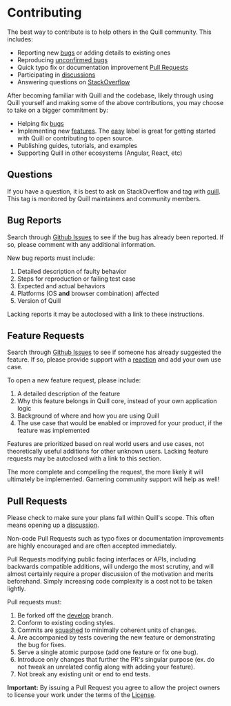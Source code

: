 # Contributing

The best way to contribute is to help others in the Quill community. This includes:

- Reporting new [bugs](https://github.com/quilljs/quill/labels/bug) or adding details to existing ones
- Reproducing [unconfirmed bugs](https://github.com/quilljs/quill/labels/needs%20reproduction)
- Quick typo fix or documentation improvement [Pull Requests](#pull-requests)
- Participating in [discussions](https://github.com/quilljs/quill/labels/discussion)
- Answering questions on [StackOverflow](http://stackoverflow.com/questions/tagged/quill)

After becoming familiar with Quill and the codebase, likely through using Quill yourself and making some of the above contributions, you may choose to take on a bigger commitment by:

- Helping fix [bugs](https://github.com/quilljs/quill/labels/bug)
- Implementing new [features](https://github.com/quilljs/quill/labels/feature). The [easy](https://github.com/quilljs/quill/labels/easy) label is great for getting started with Quill or contributing to open source.
- Publishing guides, tutorials, and examples
- Supporting Quill in other ecosystems (Angular, React, etc)


## Questions

If you have a question, it is best to ask on StackOverflow and tag with [quill](http://stackoverflow.com/questions/tagged/quill). This tag is monitored by Quill maintainers and community members.


## Bug Reports

Search through [Github Issues](https://github.com/quilljs/quill/issues) to see if the bug has already been reported. If so, please comment with any additional information.

New bug reports must include:

1. Detailed description of faulty behavior
2. Steps for reproduction or failing test case
3. Expected and actual behaviors
4. Platforms (OS **and** browser combination) affected
5. Version of Quill

Lacking reports it may be autoclosed with a link to these instructions.


## Feature Requests

Search through [Github Issues](https://github.com/quilljs/quill/labels/feature) to see if someone has already suggested the feature. If so, please provide support with a [reaction](https://github.com/blog/2119-add-reactions-to-pull-requests-issues-and-comments) and add your own use case.

To open a new feature request, please include:

1. A detailed description of the feature
2. Why this feature belongs in Quill core, instead of your own application logic
3. Background of where and how you are using Quill
4. The use case that would be enabled or improved for your product, if the feature was implemented

Features are prioritized based on real world users and use cases, not theoretically useful additions for other unknown users. Lacking feature requests may be autoclosed with a link to this section.

The more complete and compelling the request, the more likely it will ultimately be implemented. Garnering community support will help as well!


## Pull Requests

Please check to make sure your plans fall within Quill's scope. This often means opening up a [discussion](https://github.com/quilljs/quill/labels/discussion).

Non-code Pull Requests such as typo fixes or documentation improvements are highly encouraged and are often accepted immediately.

Pull Requests modifying public facing interfaces or APIs, including backwards compatible additions, will undergo the most scrutiny, and will almost certainly require a proper discussion of the motivation and merits beforehand. Simply increasing code complexity is a cost not to be taken lightly.

Pull requests must:

1. Be forked off the [develop](https://github.com/quilljs/quill/tree/develop) branch.
2. Conform to existing coding styles.
3. Commits are [squashed](https://git-scm.com/book/en/v2/Git-Tools-Rewriting-History#Squashing-Commits) to minimally coherent units of changes.
4. Are accompanied by tests covering the new feature or demonstrating the bug for fixes.
5. Serve a single atomic purpose (add one feature or fix one bug).
6. Introduce only changes that further the PR's singular purpose (ex. do not tweak an unrelated config along with adding your feature).
7. Not break any existing unit or end to end tests.

**Important:** By issuing a Pull Request you agree to allow the project owners to license your work under the terms of the [License](https://github.com/quilljs/quill/blob/master/LICENSE).

